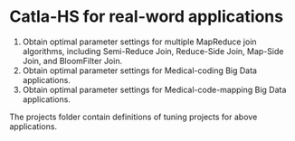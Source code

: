 # Catla-HS for real-word applications

1. Obtain optimal parameter settings for multiple MapReduce join algorithms, including Semi-Reduce Join, Reduce-Side Join, Map-Side Join, and BloomFilter Join.
2. Obtain optimal parameter settings for Medical-coding Big Data applications.
3. Obtain optimal parameter settings for Medical-code-mapping Big Data applications.

The projects folder contain definitions of tuning projects for above applications. 
